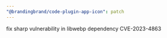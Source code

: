 ```yaml
---
"@brandingbrand/code-plugin-app-icon": patch
---
```


fix sharp vulnerability in libwebp dependency CVE-2023-4863
